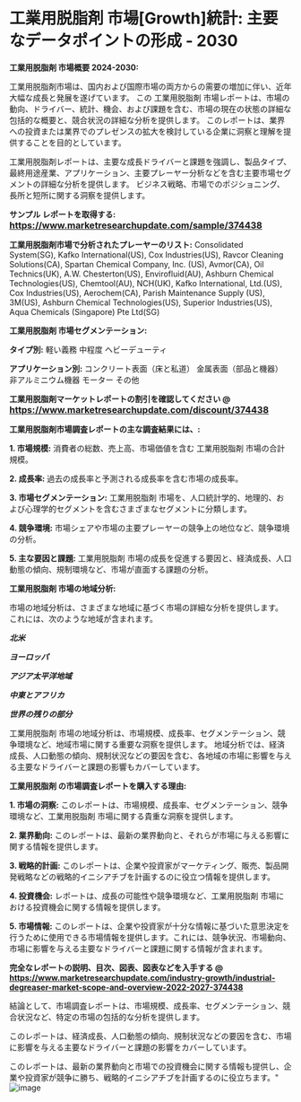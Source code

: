 # 工業用脱脂剤 市場[Growth]統計: 主要なデータポイントの形成 - 2030

<strong>工業用脱脂剤 市場概要 2024-2030:</strong>

工業用脱脂剤市場は、国内および国際市場の両方からの需要の増加に伴い、近年大幅な成長と発展を遂げています。 この 工業用脱脂剤 市場レポートは、市場の動向、ドライバー、統計、機会、および課題を含む、市場の現在の状態の詳細な包括的な概要と、競合状況の詳細な分析を提供します。 このレポートは、業界への投資または業界でのプレゼンスの拡大を検討している企業に洞察と理解を提供することを目的としています。

工業用脱脂剤レポートは、主要な成長ドライバーと課題を強調し、製品タイプ、最終用途産業、アプリケーション、主要プレーヤー分析などを含む主要市場セグメントの詳細な分析を提供します。 ビジネス戦略、市場でのポジショニング、長所と短所に関する洞察を提供します。



<strong>サンプル レポートを取得する: <a href=https://www.marketresearchupdate.com/sample/374438><font size=3 color=#0000ff>https://www.marketresearchupdate.com/sample/374438</font></a></strong>



<strong>工業用脱脂剤市場で分析されたプレーヤーのリスト:</strong>
Consolidated System(SG), Kafko International(US), Cox Industries(US), Ravcor Cleaning Solutions(CA), Spartan Chemical Company, Inc. (US), Avmor(CA), Oil Technics(UK), A.W. Chesterton(US), Envirofluid(AU), Ashburn Chemical Technologies(US), Chemtool(AU), NCH(UK), Kafko International, Ltd.(US), Cox Industries(US), Aerochem(CA), Parish Maintenance Supply (US), 3M(US), Ashburn Chemical Technologies(US), Superior Industries(US), Aqua Chemicals (Singapore) Pte Ltd(SG)



<strong>工業用脱脂剤 市場セグメンテーション:</strong>



<strong>タイプ別:</strong>
軽い義務
中程度
ヘビーデューティ



<strong>アプリケーション別:</strong>
コンクリート表面（床と私道）
金属表面（部品と機器）
非アルミニウム機器
モーター
その他



<strong>工業用脱脂剤マーケットレポートの割引を確認してください @ <a href=https://www.marketresearchupdate.com/discount/374438><font size=3 color=#0000ff>https://www.marketresearchupdate.com/discount/374438</font></a></strong>



<strong>工業用脱脂剤市場調査レポートの主な調査結果には、:</strong>



<strong>1. 市場規模:</strong> 消費者の総数、売上高、市場価値を含む 工業用脱脂剤 市場の合計規模。



<strong>2. 成長率:</strong> 過去の成長率と予測される成長率を含む市場の成長率。



<strong>3. 市場セグメンテーション:</strong> 工業用脱脂剤 市場を、人口統計学的、地理的、および心理学的セグメントを含むさまざまなセグメントに分類します。



<strong>4. 競争環境:</strong> 市場シェアや市場の主要プレーヤーの競争上の地位など、競争環境の分析。



<strong>5. 主な要因と課題:</strong> 工業用脱脂剤 市場の成長を促進する要因と、経済成長、人口動態の傾向、規制環境など、市場が直面する課題の分析。



<strong>工業用脱脂剤 市場の地域分析:</strong>

市場の地域分析は、さまざまな地域に基づく市場の詳細な分析を提供します。 これには、次のような地域が含まれます。

<em>

<strong>北米</strong></em>
<em>

<strong>ヨーロッパ</strong></em>
<em>

<strong>アジア太平洋地域</strong></em>
<em>

<strong>中東とアフリカ</strong></em>
<em>

<strong>世界の残りの部分</strong></em>

工業用脱脂剤 市場の地域分析は、市場規模、成長率、セグメンテーション、競争環境など、地域市場に関する重要な洞察を提供します。 地域分析では、経済成長、人口動態の傾向、規制状況などの要因を含む、各地域の市場に影響を与える主要なドライバーと課題の影響もカバーしています。



<strong>工業用脱脂剤 の市場調査レポートを購入する理由:</strong>



<strong>1. 市場の洞察:</strong> このレポートは、市場規模、成長率、セグメンテーション、競争環境など、工業用脱脂剤 市場に関する貴重な洞察を提供します。



<strong>2. 業界動向:</strong> このレポートは、最新の業界動向と、それらが市場に与える影響に関する情報を提供します。



<strong>3. 戦略的計画:</strong> このレポートは、企業や投資家がマーケティング、販売、製品開発戦略などの戦略的イニシアチブを計画するのに役立つ情報を提供します。



<strong>4. 投資機会:</strong> レポートは、成長の可能性や競争環境など、工業用脱脂剤 市場における投資機会に関する情報を提供します。



<strong>5. 市場情報:</strong> このレポートは、企業や投資家が十分な情報に基づいた意思決定を行うために使用できる市場情報を提供します。これには、競争状況、市場動向、市場に影響を与える主要なドライバーと課題に関する情報が含まれます。



<strong><b>完全なレポートの説明、目次、図表、図表などを入手する @ <a href=https://www.marketresearchupdate.com/industry-growth/industrial-degreaser-market-scope-and-overview-2022-2027-374438>https://www.marketresearchupdate.com/industry-growth/industrial-degreaser-market-scope-and-overview-2022-2027-374438</a></b></strong>

結論として、市場調査レポートは、市場規模、成長率、セグメンテーション、競合状況など、特定の市場の包括的な分析を提供します。

このレポートは、経済成長、人口動態の傾向、規制状況などの要因を含む、市場に影響を与える主要なドライバーと課題の影響をカバーしています。

このレポートは、最新の業界動向と市場での投資機会に関する情報も提供し、企業や投資家が競争に勝ち、戦略的イニシアチブを計画するのに役立ちます。"
![image](https://github.com/renukap7961/renukap7961/assets/163852544/9efbc15f-476a-4eed-99ca-363d4a5c4d60)

